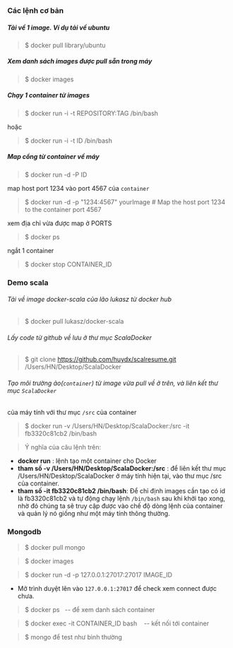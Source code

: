 ### Các lệnh cơ bản

##### Tải về 1 image. Ví dụ tải về ubuntu  
>$ docker pull library/ubuntu 

##### Xem danh sách images được pull sẵn trong máy 
>$ docker images 

##### Chạy 1 container từ images
>$ docker run -i -t REPOSITORY:TAG /bin/bash

hoặc

>$ docker run -i -t ID /bin/bash


##### Map cổng từ container về máy
>$ docker run -d -P ID

map host port 1234 vào port 4567 của ```container```
>$ docker run -d -p "1234:4567" yourImage # Map the host port 1234 to the container port 4567

xem địa chỉ vừa được map ở PORTS
>$ docker ps 

ngắt 1 container
>$ docker stop CONTAINER_ID 

### Demo scala
###### Tải về image docker-scala của lão lukasz từ docker hub 
>$ docker pull lukasz/docker-scala

###### Lấy code từ github về lưu ở thư mục ScalaDocker
>$ git clone https://github.com/huydx/scalresume.git /Users/HN/Desktop/ScalaDocker

###### Tạo môi trường ảo(```container```) từ image vừa pull về ở trên, và liên kết thư mục ```ScalaDocker```
của máy tính với thư mục ```/src``` của container
>$ docker run -v /Users/HN/Desktop/ScalaDocker:/src -it fb3320c81cb2 /bin/bash

> Ý nghĩa của câu lệnh trên:
 - <b>docker run</b> : lệnh tạo một container cho Docker
 - <b>tham số -v /Users/HN/Desktop/ScalaDocker:/src</b> : để liên kết thư mục /Users/HN/Desktop/ScalaDocker ở máy tính hiện tại, vào thư mục /src của container.
 - <b>tham số -it fb3320c81cb2 /bin/bash</b>: Để chỉ định images cần tạo có id là fb3320c81cb2
   và tự động chạy lệnh ```/bin/bash``` sau khi khởi tạo xong, nhờ đó chúng ta sẽ truy cập được vào chế độ dòng lệnh của container
   và quản lý nó giống như một máy tính thông thường.

 
### Mongodb

>$ docker pull mongo


>$ docker images


>$ docker run -d -p 127.0.0.1:27017:27017 IMAGE_ID  
 - Mở trình duyệt lên vào ```127.0.0.1:27017``` để check xem connect được chưa.


>$ docker ps   -- để xem danh sách container


>$ docker exec -it CONTAINER_ID bash     -- kết nối tới container

 
>$ mongo để test như bình thường
